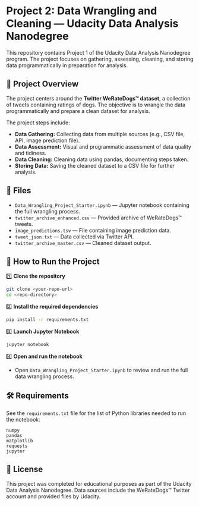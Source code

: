 # Project 2: Data Wrangling and Cleaning — Udacity Data Analysis Nanodegree

This repository contains Project 1 of the Udacity Data Analysis Nanodegree program. The project focuses on gathering, assessing, cleaning, and storing data programmatically in preparation for analysis.

## 📌 Project Overview

The project centers around the **Twitter WeRateDogs™ dataset**, a collection of tweets containing ratings of dogs. The objective is to wrangle the data programmatically and prepare a clean dataset for analysis.

The project steps include:

* **Data Gathering:** Collecting data from multiple sources (e.g., CSV file, API, image prediction file).
* **Data Assessment:** Visual and programmatic assessment of data quality and tidiness.
* **Data Cleaning:** Cleaning data using pandas, documenting steps taken.
* **Storing Data:** Saving the cleaned dataset to a CSV file for further analysis.

## 📂 Files

* `Data_Wrangling_Project_Starter.ipynb` — Jupyter notebook containing the full wrangling process.
* `twitter_archive_enhanced.csv` — Provided archive of WeRateDogs™ tweets.
* `image_predictions.tsv` — File containing image prediction data.
* `tweet_json.txt` — Data collected via Twitter API.
* `twitter_archive_master.csv` — Cleaned dataset output.

## 🚀 How to Run the Project

1️⃣ **Clone the repository**

```bash
git clone <your-repo-url>
cd <repo-directory>
```

2️⃣ **Install the required dependencies**

```bash
pip install -r requirements.txt
```

3️⃣ **Launch Jupyter Notebook**

```bash
jupyter notebook
```

4️⃣ **Open and run the notebook**

* Open `Data_Wrangling_Project_Starter.ipynb` to review and run the full data wrangling process.

## 🛠 Requirements

See the `requirements.txt` file for the list of Python libraries needed to run the notebook:

```
numpy
pandas
matplotlib
requests
jupyter
```

## 📄 License

This project was completed for educational purposes as part of the Udacity Data Analysis Nanodegree. Data sources include the WeRateDogs™ Twitter account and provided files by Udacity.
